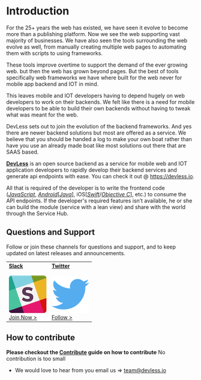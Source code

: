 # Introduction

For the 25+ years the web has existed, we have seen it evolve to become more than a publishing platform. Now we see the web supporting vast majority of businesses. We have also seen the tools surrounding the web evolve as well, from manually creating multiple web pages to automating them with scripts to using frameworks.

These tools improve overtime to support the demand of the ever growing web. but then the web has grown beyond pages. But the best of tools specifically web frameworks we have where built for the web never for mobile app backend and IOT in mind. 

This leaves mobile and IOT developers having to depend hugely on web developers to work on their backends. 
We felt like there is a need for mobile developers to be able to build their own backends without having to tweak what was meant for the web.  

DevLess sets out to join the evolution of the backend frameworks. And yes there are newer backend solutions but most are offered as a service. We believe that you should be handed a log to make your own boat rather than have you use an already made boat like most solutions out there that are SAAS based.

[**DevLess**](https://devless.io) is an open source backend as a service for mobile web and IOT application developers to rapidly develop their backend services and generate api endpoints with ease. You can check it out @ https://devless.io.

All that is required of the developer is to write the frontend code ([*JavaScript*](https://www.javascript.com/), [*Android*](https://developer.android.com)\[[*Java*](https://java.com/en/download/)\], iOS\[[*Swift*](https://swift.org/)/[*Objective C*](https://developer.apple.com/library/mac/documentation/Cocoa/Conceptual/ProgrammingWithObjectiveC/Introduction/Introduction.html)\], etc.) to consume the API endpoints. If the developer's required features isn’t available, he or she can build the module (service with a lean view) and share with the world through the Service Hub.

## Questions and Support
Follow or join these channels for questions and support, and to keep updated on latest releases and announcements.

<table class='equalwidth follow'>
  <tr>
		<td>
			<a href='https://slack.devless.io' target="_blank">
        <b>Slack</b><br><br>
        <img src='https://raw.githubusercontent.com/gliechtenstein/images/master/slack_smaller.png'>
        <br>
        Join Now >
      </a>
		</td>
		<td>
			<a target="_blank" href='https://www.twitter.com/devlessio'>
        <b>Twitter</b><br><br>
				<img src='https://raw.githubusercontent.com/gliechtenstein/images/master/twitter_smaller.png'>
        <br>
        Follow >
			</a>
		</td>
	</tr>
</table>

## How to contribute 
**Please checkout the [Contribute](https://guides.github.com/activities/contributing-to-open-source/) guide on how to contribute**
No contribution is too small 

* We would love to hear from  you email us ⇒ <team@devless.io>